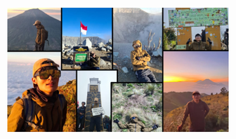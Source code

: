 ![HOBI AING](https://github.com/zidanearyasyifakurniawan/zidanearyasyifakurniawan/blob/5a22a05fc6e71632f610c17c18dae13c508695ec/WhatsApp%20Image%202025-09-29%20at%2011.45.06.jpeg)
